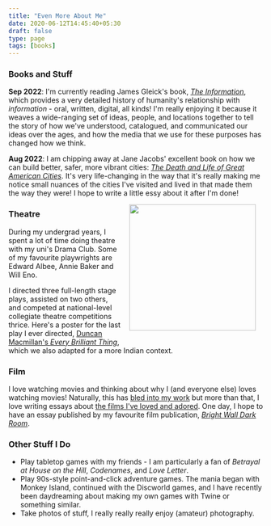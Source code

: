 ```yaml
---
title: "Even More About Me"
date: 2020-06-12T14:45:40+05:30
draft: false
type: page
tags: [books]
---
```


<style>
.myDiv {
/*    border: 5px outset red;*/
    height: 630px;
    text-align: center;
    margin:10;
}
</style>

### Books and Stuff

**Sep 2022**: I'm currently reading James Gleick's book, [_The Information_](https://www.penguinrandomhouse.com/books/60765/the-information-by-james-gleick/), which provides a very detailed history of humanity's relationship with _information_ - oral, written, digital, all kinds! I'm really enjoying it because it weaves a wide-ranging set of ideas, people, and locations together to tell the story of how we've understood, catalogued, and communicated our ideas over the ages, and how the media that we use for these purposes has changed how we think.

**Aug 2022**: I am chipping away at Jane Jacobs' excellent book on how we can build better, safer, more vibrant cities: [_The Death and Life of Great American Cities_](https://en.m.wikipedia.org/wiki/The_Death_and_Life_of_Great_American_Cities). It's very life-changing in the way that it's really making me notice small nuances of the cities I've visited and lived in that made them the way they were! I hope to write a little essy about it after I'm done!

<img style="float: right; margin: 0px 15px 15px 15px;" src="../../img/cool_stuff/ebt_1.PNG" width="250" />

### Theatre

During my undergrad years, I spent a lot of time doing theatre with my uni's Drama Club. Some of my favourite playwrights are Edward Albee, Annie Baker and Will Eno. 

I directed three full-length stage plays, assisted on two others, and competed at national-level collegiate theatre competitions thrice. Here's a poster for the last play I ever directed, [Duncan Macmillan's _Every Brilliant Thing_](https://www.dramatists.com/cgi-bin/db/single.asp?key=5451), which we also adapted for a more Indian context. 

### Film

I love watching movies and thinking about why I (and everyone else) loves watching movies! Naturally, this has [bled into my work](/pdfs/2022-tropes-poster.pdf) but more than that, I love writing essays about [the films I've loved and adored](https://letterboxd.com/sachnish/likes/films/). One day, I hope to have an essay published by my favourite film publication, [_Bright Wall Dark Room_](https://www.brightwalldarkroom.com).

<!-- You can find some cool posters we made for my other plays on [this](../play_posters) page.  -->

<!-- 
| Every Brilliant Thing, April 2019 | Every Brilliant Thing, April 2019 |
| --- | --- |
| <img style="margin: 15px 20px 15px 0px;" src="../../img/cool_stuff/ebt_1.PNG" width=300  /></img> | <img style="margin: 15px 20px 15px 0px;" src="../../img/cool_stuff/ebt_1.PNG" width=300  /></img> |


| Incognito, November 2018 | Oh The Humanity, September 2017 |
| --- | --- |
| <img style="margin: 15px 20px 15px 0px;" src="../../img/cool_stuff/ebt_1.PNG" width=300  /></img> | <img style="margin: 15px 20px 15px 0px;" src="../../img/cool_stuff/ebt_1.PNG" width=300  /></img> | -->



### Other Stuff I Do

- Play tabletop games with my friends - I am particularly a fan of _Betrayal at House on the Hill_, _Codenames_, and _Love Letter_.
- Play 90s-style point-and-click adventure games. The mania began with Monkey Island, continued with the Discworld games, and I have recently been daydreaming about making my own games with Twine or something similar.
- Take photos of stuff, I really really really enjoy (amateur) photography. 





